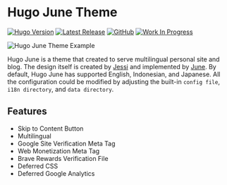 # Hugo June Theme

[![Hugo Version](https://img.shields.io/static/v1?label=Hugo+Version&message=0.88.1&color=blue&logo=hugo)](https://github.com/gohugoio/hugo/releases/tag/v0.88.1)
[![Latest Release](https://img.shields.io/github/tag/ClavinJune/hugo-june-theme.svg)](https://github.com/ClavinJune/hugo-june-theme/releases/latest)
[![GitHub](https://img.shields.io/github/license/ClavinJune/hugo-june-theme)](https://github.com/ClavinJune/hugo-june-theme/blob/master/LICENSE)
[![Work In Progress](https://img.shields.io/static/v1?label=Work+In+Progress&message=true&color=green&logo=github)](#)

![Hugo June Theme Example](https://hugo.ClavinJune.dev/images/example.png)

Hugo June is a theme that created to serve multilingual personal site and blog. The design itself is created by [Jessi](https://munyaaa.github.io/) and implemented by [June](https://clavinjune.dev). By default, Hugo June has supported English, Indonesian, and Japanese. All the configuration could be modified by adjusting the built-in `config file`, `i18n directory`, and `data directory`.

## Features
- Skip to Content Button
- Multilingual
- Google Site Verification Meta Tag
- Web Monetization Meta Tag
- Brave Rewards Verification File
- Deferred CSS
- Deferred Google Analytics